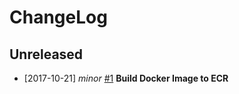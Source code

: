 # ChangeLog 

## Unreleased
* [2017-10-21] *minor* [#1](https://github.com/rzamana/curriculum/issues/1)
   **Build Docker Image to ECR**